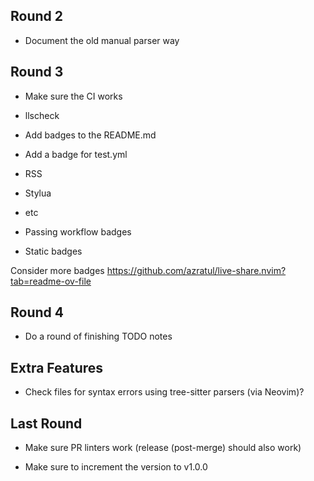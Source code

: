 ## Round 2
- Document the old manual parser way


## Round 3
- Make sure the CI works
 - llscheck

- Add badges to the README.md
 - Add a badge for test.yml
 - RSS
 - Stylua
 - etc
 - Passing workflow badges
 - Static badges

Consider more badges
https://github.com/azratul/live-share.nvim?tab=readme-ov-file


## Round 4
- Do a round of finishing TODO notes


## Extra Features
- Check files for syntax errors using tree-sitter parsers (via Neovim)?


## Last Round
- Make sure PR linters work (release (post-merge) should also work)

- Make sure to increment the version to v1.0.0
